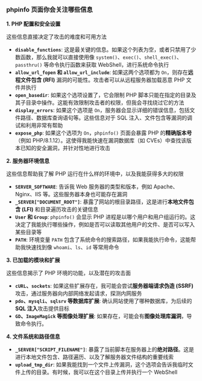 ### phpinfo 页面你会关注哪些信息

**1. PHP 配置和安全设置**

这些信息直接决定了攻击的难度和可用方法

- **`disable_functions`**: 这是最关键的信息。如果这个列表为空，或者只禁用了少数函数，那么我就可以直接使用像 `system()`、`exec()`、`shell_exec()`、`passthru()` 等命令执行函数来获取 WebShell，进行系统命令执行
- **`allow_url_fopen` 和 `allow_url_include`**: 如果这两个选项都为 `On`，则存在**远程文件包含 (RFI)** 漏洞的可能性。攻击者可以从远程服务器加载恶意 PHP 文件并执行
- **`open_basedir`**: 如果这个选项设置了，它会限制 PHP 脚本只能在指定的目录及其子目录中操作。这能有效限制攻击者的权限，但我会寻找绕过它的方法
- **`display_errors`**: 如果这个选项是 `On`，服务器会显示详细的错误信息，包括文件路径、数据库查询语句等。这些信息对于 SQL 注入、文件包含等漏洞的调试和利用非常有帮助
- **`expose_php`**: 如果这个选项为 `On`，`phpinfo()` 页面会暴露 PHP 的**精确版本号**（例如 PHP/8.1.12）。这使得我能快速在漏洞数据库（如 CVEs）中查找该版本已知的安全漏洞，并针对性地进行攻击



**2. 服务器环境信息**

这些信息帮助我了解 PHP 运行在什么样的环境中，以及我能获得多大的权限

- **`SERVER_SOFTWARE`**: 告诉我 Web 服务器的类型和版本，例如 Apache、Nginx、IIS 等。这些服务器本身也可能存在漏洞
- **`_SERVER["DOCUMENT_ROOT"]`**: 暴露了网站的根目录路径，这是进行**本地文件包含 (LFI)** 和目录遍历攻击的关键信息
- **`User` 和 `Group`**: `phpinfo()` 会显示 PHP 进程是以哪个用户和用户组运行的。这决定了我能执行哪些操作，例如是否可以读取其他用户的文件、是否可以写入某些目录等
- **`PATH`**: 环境变量 `PATH` 包含了系统命令的搜索路径，如果我能执行命令，这能帮助我快速找到像 `whoami`、`ls`、`id` 等常用命令



**3. 已加载的模块和扩展**

这些信息揭示了 PHP 环境的功能，以及潜在的攻击面

- **`cURL`、`sockets`**: 如果这些扩展存在，我可能会尝试**服务器端请求伪造 (SSRF)** 攻击，通过服务器向内部网络发起请求，探测内网服务
- **`pdo`、`mysqli`、`sqlsrv` 等数据库扩展**: 确认网站使用了哪种数据库，为后续的**SQL 注入**攻击提供目标
- **`GD`、`ImageMagick` 等图像处理扩展**: 如果存在，可能会有**图像处理库漏洞**，导致命令执行。



**4. 文件系统和路径信息**

- **`_SERVER["SCRIPT_FILENAME"]`**: 暴露了当前脚本在服务器上的**绝对路径**。这是进行本地文件包含、路径遍历、以及了解服务器文件结构的重要线索
- **`upload_tmp_dir`**: 如果我能找到一个文件上传漏洞，这个选项会告诉我临时文件上传的目录。有时候，我可以在这个目录上传并执行一个 WebShell